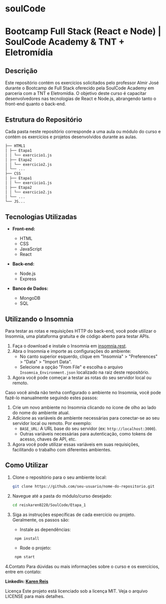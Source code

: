 # soulCode

# Bootcamp Full Stack (React e Node) | SoulCode Academy & TNT + Eletromídia

## Descrição

Este repositório contém os exercícios solicitados pelo professor Almir José durante o Bootcamp de Full Stack oferecido pela SoulCode Academy em parceria com a TNT e Eletromídia. O objetivo deste curso é capacitar desenvolvedores nas tecnologias de React e Node.js, abrangendo tanto o front-end quanto o back-end.

## Estrutura do Repositório

Cada pasta neste repositório corresponde a uma aula ou módulo do curso e contém os exercícios e projetos desenvolvidos durante as aulas.

   ```bash
├── HTML1
│ ├── Etapa1
│ │ └── exercicio1.js
│ ├── Etapa2
│ │ └── exercicio2.js
│ └── ...
├── CSS
│ ├── Etapa1
│ │ └── exercicio1.js
│ ├── Etapa2
│ │ └── exercicio2.js
│ └── ...
└── JS...
   ```

## Tecnologias Utilizadas

- **Front-end:**
  - HTML
  - CSS
  - JavaScript
  - React

- **Back-end:**
  - Node.js
  - Express

- **Banco de Dados:**
  - MongoDB
  - SQL

## Utilizando o Insomnia

Para testar as rotas e requisições HTTP do back-end, você pode utilizar o Insomnia, uma plataforma gratuita e de código aberto para testar APIs.

1. Faça o download e instale o Insomnia em [insomnia.rest](https://insomnia.rest/download).
2. Abra o Insomnia e importe as configurações do ambiente:
   - No canto superior esquerdo, clique em "Insomnia" > "Preferences" > "Data" > "Import Data".
   - Selecione a opção "From File" e escolha o arquivo `Insomnia_Environment.json` localizado na raiz deste repositório.
3. Agora você pode começar a testar as rotas do seu servidor local ou remoto.

Caso você ainda não tenha configurado o ambiente no Insomnia, você pode fazê-lo manualmente seguindo estes passos:

1. Crie um novo ambiente no Insomnia clicando no ícone de olho ao lado do nome do ambiente atual.
2. Adicione as variáveis de ambiente necessárias para conectar-se ao seu servidor local ou remoto. Por exemplo:
   - `BASE_URL`: A URL base do seu servidor (ex: `http://localhost:3000`).
   - Outras variáveis necessárias para autenticação, como tokens de acesso, chaves de API, etc.
3. Agora você pode utilizar essas variáveis em suas requisições, facilitando o trabalho com diferentes ambientes.

## Como Utilizar

1. Clone o repositório para o seu ambiente local:
   ```bash
   git clone https://github.com/seu-usuario/nome-do-repositorio.git

2. Navegue até a pasta do módulo/curso desejado:
   ```bash
   cd reiskaren0228/SoulCode/Etapa_1

3. Siga as instruções específicas de cada exercício ou projeto. Geralmente, os passos são:

   - Instale as dependências:
   ```bash
    npm install
   ```

   - Rode o projeto:
   ```bash
    npm start
   ```

4.Contato
Para dúvidas ou mais informações sobre o curso e os exercícios, entre em contato:

**LinkedIn: [Karen Reis](https://www.linkedin.com/in/reiskaren0228/)**

Licença
Este projeto está licenciado sob a licença MIT. Veja o arquivo LICENSE para mais detalhes.

